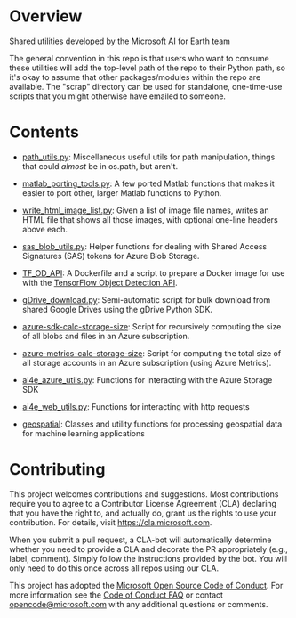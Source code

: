 # Overview

Shared utilities developed by the Microsoft AI for Earth team

The general convention in this repo is that users who want to consume these utilities will add the top-level path of the repo to their Python path, so it's okay to assume that other packages/modules within the repo are available.  The "scrap" directory can be used for standalone, one-time-use scripts that you might otherwise have emailed to someone.

# Contents

- [path_utils.py](path_utils.py): Miscellaneous useful utils for path manipulation, things that could *almost* be in os.path, but aren't.

- [matlab_porting_tools.py](matlab_porting_tools.py): A few ported Matlab functions that makes it easier to port other, larger Matlab functions to Python.

- [write_html_image_list.py](write_html_image_list.py): Given a list of image file names, writes an HTML file that shows all those images, with optional one-line headers above each.

- [sas_blob_utils.py](sas_blob_utils.py): Helper functions for dealing with Shared Access Signatures (SAS) tokens
for Azure Blob Storage.

- [TF_OD_API](TF_OD_API): A Dockerfile and a script to prepare a Docker image for use with the [TensorFlow Object Detection API](https://github.com/tensorflow/models/tree/master/research/object_detection).

- [gDrive_download.py](gDrive_download.py): Semi-automatic script for bulk download from shared Google Drives using the gDrive Python SDK.

- [azure-sdk-calc-storage-size](azure-sdk-calc-storage-size): Script for recursively computing the size of all blobs and files in an Azure subscription.

- [azure-metrics-calc-storage-size](azure-metrics-calc-storage-size): Script for computing the total size of all storage accounts in an Azure subscription (using Azure Metrics).

- [ai4e_azure_utils.py](ai4e_azure_utils.py): Functions for interacting with the Azure Storage SDK

- [ai4e_web_utils.py](ai4e_web_utils.py): Functions for interacting with http requests

- [geospatial](geospatial): Classes and utility functions for processing geospatial data for machine learning applications


# Contributing

This project welcomes contributions and suggestions.  Most contributions require you to agree to a
Contributor License Agreement (CLA) declaring that you have the right to, and actually do, grant us
the rights to use your contribution. For details, visit https://cla.microsoft.com.

When you submit a pull request, a CLA-bot will automatically determine whether you need to provide
a CLA and decorate the PR appropriately (e.g., label, comment). Simply follow the instructions
provided by the bot. You will only need to do this once across all repos using our CLA.

This project has adopted the [Microsoft Open Source Code of Conduct](https://opensource.microsoft.com/codeofconduct/).
For more information see the [Code of Conduct FAQ](https://opensource.microsoft.com/codeofconduct/faq/) or
contact [opencode@microsoft.com](mailto:opencode@microsoft.com) with any additional questions or comments.
